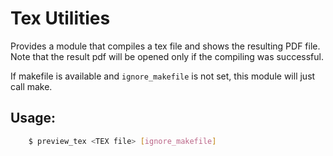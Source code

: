 # Tex Utilities

Provides a module that compiles a tex file and shows the resulting PDF file.
Note that the result pdf will be opened only if the compiling was successful.

If makefile is available and `ignore_makefile` is not set,
this module will just call make.

## Usage:

```bash
    $ preview_tex <TEX file> [ignore_makefile]
```

